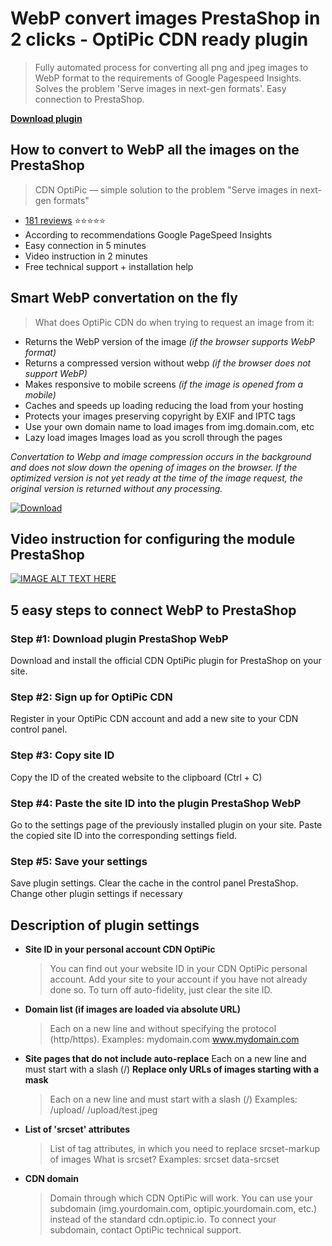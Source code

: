 # WebP convert images PrestaShop in 2 clicks - OptiPic CDN ready plugin

> Fully automated process for converting all png and jpeg images to WebP format to the requirements of Google Pagespeed Insights. Solves the problem 'Serve images in next-gen formats'. Easy connection to PrestaShop.

 **[Download plugin](https://github.com/optipic-io/optipic-prestashop/releases/download/v1.29.1/optipic-prestashop-v1.29.1.zip)**

## How to convert to WebP all the images on the PrestaShop
> CDN OptiPic — simple solution to the problem "Serve images in next-gen formats"

- [181 reviews](https://optipic.io/en/cdn/reviews/) ⭐⭐⭐⭐⭐
- According to recommendations Google PageSpeed Insights
- Easy connection in 5 minutes
- Video instruction in 2 minutes
- Free technical support + installation help

## Smart WebP convertation on the fly
> What does OptiPic CDN do when trying to request an image from it:

- Returns the WebP version of the image *(if the browser supports WebP format)*
- Returns a compressed version without webp *(if the browser does not support WebP)*
- Makes responsive to mobile screens *(if the image is opened from a mobile)*
- Caches and speeds up loading reducing the load from your hosting
- Protects your images preserving copyright by EXIF and IPTC tags
- Use your own domain name to load images from img.domain.com, etc
- Lazy load images Images load as you scroll through the pages

*Convertation to Webp and image compression occurs in the background and does not slow down the opening of images on the browser.
If the optimized version is not yet ready at the time of the image request, the original version is returned without any processing.*

[![Download](https://optipic.io/images/download-button-w200.png)](https://github.com/optipic-io/optipic-prestashop/releases/download/v1.29.1/optipic-prestashop-v1.29.1.zip)

## Video instruction for configuring the module PrestaShop
[![IMAGE ALT TEXT HERE](https://img.youtube.com/vi/a0UHWb9mjnQ/0.jpg)](https://www.youtube.com/watch?v=a0UHWb9mjnQ)

## 5 easy steps to connect WebP to PrestaShop
### Step #1: Download plugin PrestaShop WebP
Download and install the official CDN OptiPic plugin for PrestaShop on your site.

### Step #2: Sign up for OptiPic CDN
Register in your OptiPic CDN account and add a new site to your CDN control panel.

### Step #3: Copy site ID
Copy the ID of the created website to the clipboard (Ctrl + C)

### Step #4: Paste the site ID into the plugin PrestaShop WebP
Go to the settings page of the previously installed plugin on your site.
Paste the copied site ID into the corresponding settings field.

### Step #5: Save your settings
Save plugin settings. Clear the cache in the control panel PrestaShop.
Change other plugin settings if necessary

## Description of plugin settings

- **Site ID in your personal account CDN OptiPic**
  > You can find out your website ID in your CDN OptiPic personal account. Add your site to your account if you have not already done so. To turn off auto-fidelity, just clear the site ID.

* **Domain list (if images are loaded via absolute URL)**
  > Each on a new line and without specifying the protocol (http/https).
  > Examples:
  > mydomain.com
  > www.mydomain.com

* **Site pages that do not include auto-replace**
Each on a new line and must start with a slash (/)
**Replace only URLs of images starting with a mask**
  > Each on a new line and must start with a slash (/)
  > Examples:
  > /upload/
  > /upload/test.jpeg

* **List of 'srcset' attributes**
  > List of tag attributes, in which you need to replace srcset-markup of images
  > What is srcset?
  > Examples:
  > srcset
  > data-srcset

* **CDN domain**
  > Domain through which CDN OptiPic will work. You can use your subdomain (img.yourdomain.com, optipic.yourdomain.com, etc.) instead of the standard cdn.optipic.io. To connect your subdomain, contact OptiPic technical support.
